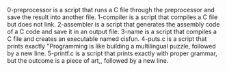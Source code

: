 0-preprocessor is a script that runs a C file through the preprocessor and save the result into another file.
1-compiler is a script that compiles a C file but does not link.
2-assembler is a script that generates the assembly code of a C code and save it in an output file.
3-name is a script that compiles a C file and creates an executable named cisfun.
4-puts.c is a script that prints exactly "Programming is like building a multilingual puzzle, followed by a new line.
5-printf.c is a script that prints exactly with proper grammar, but the outcome is a piece of art,, followed by a new line.
